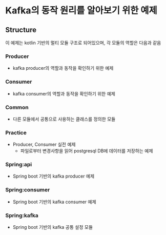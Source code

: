 # Kafka의 동작 원리를 알아보기 위한 예제

## Structure

이 예제는 kotlin 기반의 멀티 모듈 구조로 되어있으며, 각 모듈의 역할은 다음과 같음

### Producer
- kafka producer의 역할과 동작을 확인하기 위한 예제

### Consumer
- kafka consumer의 역할과 동작을 확인하기 위한 예제

### Common
- 다른 모듈에서 공통으로 사용하는 클래스를 정의한 모듈

### Practice
- Producer, Consumer 실전 예제
    - 파일로부터 변경사항을 읽어 postgresql DB에 데이터를 저장하는 예제

### Spring:api
- Spring boot 기반의 kafka producer 예제

### Spring:consumer
- Spring boot 기반의 kafka consumer 예제

### Spring:kafka
- Spring boot 기반의 kafka 공통 설정 모듈
